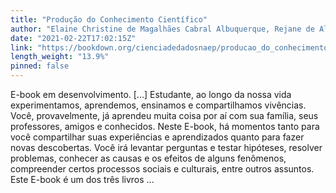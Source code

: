 ```yaml
---
title: "Produção do Conhecimento Científico"
author: "Elaine Christine de Magalhães Cabral Albuquerque, Rejane de Almeida Santana dos Santos, Simão Pedro de Oliveira Urpia"
date: "2021-02-22T17:02:15Z"
link: "https://bookdown.org/cienciadedadosnaep/producao_do_conhecimento_cientifico/"
length_weight: "13.9%"
pinned: false
---
```


E-book em desenvolvimento. [...] Estudante, ao longo da nossa vida experimentamos, aprendemos, ensinamos e compartilhamos vivências. Você, provavelmente, já aprendeu muita coisa por aí com sua família, seus professores, amigos e conhecidos. Neste E-book, há momentos tanto para você compartilhar suas experiências e aprendizados quanto para fazer novas descobertas. Você irá levantar perguntas e testar hipóteses, resolver problemas, conhecer as causas e os efeitos de alguns fenômenos, compreender certos processos sociais e culturais, entre outros assuntos. Este E-book é um dos três livros ...
